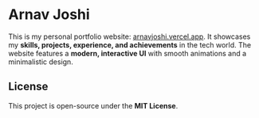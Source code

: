 # Arnav Joshi

This is my personal portfolio website: [arnavjoshi.vercel.app](https://arnavjoshi.vercel.app). It showcases my **skills, projects, experience, and achievements** in the tech world. The website features a **modern, interactive UI** with smooth animations and a minimalistic design.  

## License  
This project is open-source under the **MIT License**.
